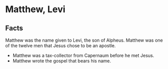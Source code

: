 # Matthew, Levi

## Facts

Matthew was the name given to Levi, the son of Alpheus. Matthew was one of the twelve men that Jesus chose to be an apostle.

* Matthew was a tax-collector from Capernaum before he met Jesus.
* Matthew wrote the gospel that bears his name.